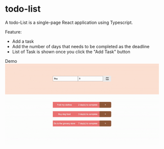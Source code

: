# todo-list

A todo-List is a single-page React application using Typescript. 

Feature: 
- Add a task 
- Add the number of days that needs to be completed as the deadline 
- List of Task is shown once you click the "Add Task" button


Demo 
![](/client/public/todo-list.gif)
